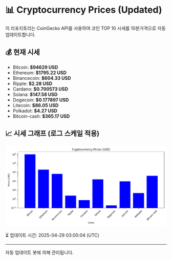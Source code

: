 
# 📊 Cryptocurrency Prices (Updated)

이 리포지토리는 CoinGecko API를 사용하여 코인 TOP 10 시세를 10분가격으로 자동 업데이트합니다.

## 💰 현재 시세
- Bitcoin: **$94629 USD**
- Ethereum: **$1795.22 USD**
- Binancecoin: **$604.33 USD**
- Ripple: **$2.28 USD**
- Cardano: **$0.700573 USD**
- Solana: **$147.58 USD**
- Dogecoin: **$0.177897 USD**
- Litecoin: **$86.05 USD**
- Polkadot: **$4.27 USD**
- Bitcoin-cash: **$365.17 USD**

## 📈 시세 그래프 (로그 스케일 적용)
![Crypto Prices](crypto_prices.png)

⏳ 업데이트 시간: 2025-04-29 03:00:04 (UTC)

---
자동 업데이트 봇에 의해 관리됩니다.
